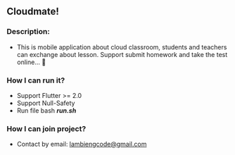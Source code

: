 ## Cloudmate!

### Description:
- This is mobile application about cloud classroom, students and teachers can 
exchange about lesson. Support submit homework and take the test online... :panda_face:

### How I can run it? 
- Support Flutter >= 2.0
- Support Null-Safety
- Run file bash ***run.sh***

### How I can join project?
- Contact by email: lambiengcode@gmail.com
